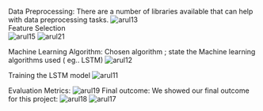 Data Preprocessing:
                 There are a number of libraries available that can help with data preprocessing tasks.
                ![arul13](https://github.com/SRINIVASVLECSE22/fakenewsdetection/assets/146175159/b243a71f-50dc-4924-b174-99bd10f598f2)             
Feature Selection        
![arul15](https://github.com/SRINIVASVLECSE22/fakenewsdetection/assets/146175159/171307ff-87d2-4229-bf98-b77cdb41ff6c)
      ![arul21](https://github.com/SRINIVASVLECSE22/fakenewsdetection/assets/146175159/94fb381a-f5c1-4460-ac11-69845f361f59)


Machine Learning Algorithm:
           Chosen algorithm ; state the Machine learning algorithms used ( eg.. LSTM)
           ![arul12](https://github.com/SRINIVASVLECSE22/fakenewsdetection/assets/146175159/9b3338c1-d2f6-485a-8776-131545eb73bb)

           
Training the LSTM model
![arul11](https://github.com/SRINIVASVLECSE22/fakenewsdetection/assets/146175159/ed7ef5b2-be8a-4faa-87b6-5dddb9f45757)

Evaluation Metrics:
            ![arul19](https://github.com/SRINIVASVLECSE22/fakenewsdetection/assets/146175159/debe544f-c5b8-479f-a54e-14b27bef6d1f)
 Final outcome:
             We showed our final outcome for this project:
![arul18](https://github.com/SRINIVASVLECSE22/fakenewsdetection/assets/146175159/5e57fea0-28de-41cb-abeb-95706a100866)
![arul17](https://github.com/SRINIVASVLECSE22/fakenewsdetection/assets/146175159/8220620d-d1d6-49cb-890b-c2f076c33293)
